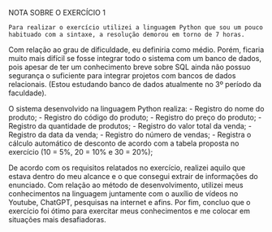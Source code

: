 NOTA SOBRE O EXERCÍCIO 1

	Para realizar o exercício utilizei a linguagem Python que sou um pouco habituado com a sintaxe, a resolução demorou em torno de 7 horas.
Com relação ao grau de dificuldade, eu definiria como médio. Porém, ficaria muito mais difícil se fosse integrar todo o sistema com um banco de dados, pois apesar de ter um conhecimento breve sobre SQL ainda não possuo segurança o suficiente para integrar projetos com bancos de dados relacionais. (Estou estudando banco de dados atualmente no 3º período da faculdade).

O sistema desenvolvido na linguagem Python realiza:
	- Registro do nome do produto;
	- Registro do código do produto;
	- Registro do preço do produto;
	- Registro da quantidade de produtos;
	- Registro do valor total da venda;
	- Registro da data da venda;
	- Registro do número de vendas;
	- Registra o cálculo automático de desconto de acordo com a tabela proposta no exercício (10 = 5%, 20 = 10% e 30 = 20%);
	
De acordo com os requisitos relatados no exercício, realizei aquilo que estava dentro do meu alcance e o que consegui extrair de informações do enunciado.
Com relação ao método de desenvolvimento, utilizei meus conhecimentos na linguagem juntamente com o auxílio de vídeos no Youtube, ChatGPT, pesquisas na internet e afins.
Por fim, concluo que o exercício foi ótimo para exercitar meus conhecimentos e me colocar em situações mais desafiadoras.
